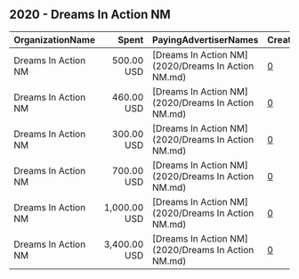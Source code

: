 ## 2020 - Dreams In Action NM 
|OrganizationName|Spent|PayingAdvertiserNames|CreativeUrls|Impressions|Genders|AgeBrackets|CountryCodes|BillingAddresses|CandidateBallotInformation|
|:---|---:|:---|:---|---:|:---|:---|:---|:---|:---|
|Dreams In Action NM|500.00 USD|[Dreams In Action NM](2020/Dreams In Action NM.md)|[0](https://www.snap.com/political-ads/asset/7fc75b288b976df1c9a8520392726d7610dd6d6636a9b029bc72b5060a67c225?mediaType=mp4)|129,554||17-40|united states|US|2020 General Election New Mexico|
|Dreams In Action NM|460.00 USD|[Dreams In Action NM](2020/Dreams In Action NM.md)|[0](https://www.snap.com/political-ads/asset/28407e4b972f3f6077bde54dba0aef17cef62806e2c461ffc782d881d0e8ec35?mediaType=mp4)|39,980||17-40|united states|US|2020 General GOTV Ed NM|
|Dreams In Action NM|300.00 USD|[Dreams In Action NM](2020/Dreams In Action NM.md)|[0](https://www.snap.com/political-ads/asset/4e144a03c68ace641a59c41df03ad639f71b283ee91ce2e204657ea453afb71a?mediaType=mp4)|81,472||17-40|united states|US|2020 General Election New Mexico|
|Dreams In Action NM|700.00 USD|[Dreams In Action NM](2020/Dreams In Action NM.md)|[0](https://www.snap.com/political-ads/asset/a2eb51d640fea37b75c0ea2ba697792238d820af0e3488d8a40b319700f1bcbc?mediaType=mp4)|178,346||17+|united states|US|2020 General Election New Mexico|
|Dreams In Action NM|1,000.00 USD|[Dreams In Action NM](2020/Dreams In Action NM.md)|[0](https://www.snap.com/political-ads/asset/0d64eed00181becfe5f538f55a0611a1c2dbc087c9e9755eaea485d95db2c539?mediaType=mp4)|279,895||18-40|united states|US|2020 General Elections|
|Dreams In Action NM|3,400.00 USD|[Dreams In Action NM](2020/Dreams In Action NM.md)|[0](https://www.snap.com/political-ads/asset/7795c359251fd26b1a262346d336ab6430c9502de0d6b170a24ae811e5b3dee4?mediaType=mp4)|1,008,376||17-40|united states|US|2020 General Election Act GOTV|
